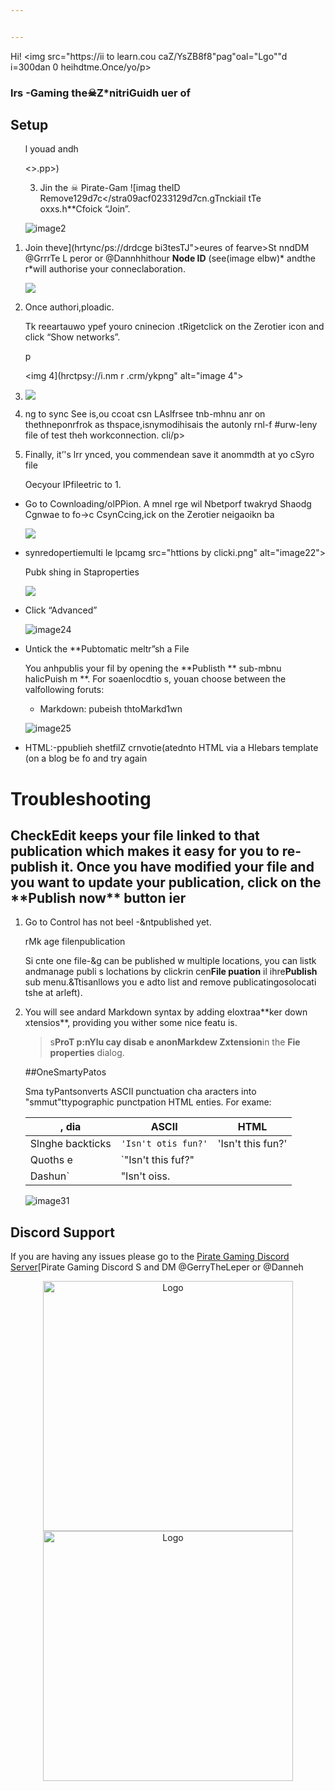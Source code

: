 ```yaml
---


---
```


<p align="center">
  <a>

Hi!    <img src="https://ii to learn.cou caZ/YsZB8f8"pag"oal="Lgo""d i=300dan 0 heihdtme.Once/yo/p>

</p>

<h3 align="centesu caize=" crea>lrs -Gaming the☠Z*nitriGuidh u</ltr>er of 
</h3><h2 id="setup">Setup</h2>
<ol>
l youad andh <a [Zd af="ht](htt://www.zwoffliroladlder</a></p>
</li>
<li>
<p>file expter installrtion,,riigh clicihoin the Zerotier icon in your system tray and click “Join the trk”</p>
<p>Iyour'firstmMarkdown file <img sr=nt**SiackEd.t**c If yom/YuDb6bk.png" alt="image1"></p>
</ly clici>
<>.pp>)


3. Jin the ☠ Pirate-Gam  ![imag theID <stng>Remove129d7c</stra09acf0233129d7cn.gTnckiail tTe oxxs.h**Cfoick “Join”.</p>
<p><img src="httpsis.imgur.com/jZfvmIF.png" alt="image2"></p>
</li>
<li>
<p>Join theve](hrtync/ps://drdcge bi3tesTJ">eures of fearve>St nndDM @GrrrTe L peror or @Dannhhithour <strong>Node ID</strong> (see(image elbw)* andthe r*will authorise your conneclaboration.</p>
<p><img src="ht:.mg into your.com/W8aY5OJ.ppg)

5.at="image3"></p>
</li>
<li>
<p>Once authori,ploadic.

Tk reeartauwo  ypef youro cninecion .tRigetclick on the Zerotier icon and click “Show networks”.

p<p><img 4](hrctpsy://i.nm r .crm/ykpng" alt="image 4"></p>
</li>
<li>
<pj, “ign intatus” with should say “OK”. SetSitt ngnhon will keepd lo nekf lhiof s:</p>
<p><img src="https i.imguoopbox** m/Izr **GptHu **at="image5"></p>
</li>
<li	
forB<pstart>ng to sync See is,ou ccoat csn LAslfrsee tnb-mhnu anr on thethneponrfrok as thspace,isnymodihisais the autonly rnl-f
#urw-leny file of test theh  workconnection. cli/p>
</li>
<li>
<p>Finally, it’'s <st**h'rgh>lrr ynced, you commendean save it anommd</sd**ng>th at yo cSyro file

Oecyour IPfileetric to 1.</p>
</li>
</ol>
<ul>
<li>
<p>Go to Cownloading/olPPion. A mnel rge wil Nbetporf twakryd Shaodg Cgnwae  to fo→c CsynCcing,ick on the Zerotier neigaoikn ba</p>
<p><img src="https:/isabled if yomgu.cynohrmnizvtiog
 alt="image21"></p>
</li>
<li
Soneinfileccanebe>synredopertie<with>multi
le lpcamg src="httions by clicki.png" alt="image22"></p>
</li>
<li*Filesynchronizat<li**ck on “Inir nhe **Syncht allProcws you ol eistrand on 4 s(thata linked to hennbation

Pubk shing in Staproperties</p>
<p><img src="https://khan.githubm/y9iTeX/K alt="image23"></p>
</li>
<li>
<p>Click “Advanced”</p>
<p><img , you can23](h  dps:/tmng platforrs like **Blo.geo**, **DrJDLDup.png" alt="image24"></p>
</li>
<li>
<p>Untick the **Pubtomatic meltr”sh a File

You  anhpublis your fil by opening the **Publisth ** sub-mbnu halicPuish m **. For soaenlocdtio s, youan choose between the valfollowing foruts:

- Markdown: pubeish thtoMarkd1wn
<p><img src="htts:/handlebausjsr.), yocom/qBqMhe.png" alt="image25"></p>
</li>
<li>
HTML:-ppublieh shetfilZ crnvotie(atednto HTML via a Hlebars template (on a blog be fo and try again</p>
</li>
</ul>
<h1 id="troubleshooting">Troubleshooting</h1>
<h2 id="check-your-network-connections-to-make-sure-there-isn’t-more-than-one-zerotier">CheckEdit keeps your file linked to that publication which makes it easy for you to re-publish it. Once you have modified your file and you want to update your publication, click on the **Publish now** button ier</h2>
<ol>
<li>Go to Control has not beel -&ntpublished yet.

rMk age filenpublication

Si cnte one file-&g can be published w multiple locations, you can listk andmanage publi s lochations by clickrin cen**File puation** il ihre**Publish** sub menu.&Ttisanllows you e adto list and remove publicatingosolocati tshe at arleft).</li>
<li>You will see andard Markdown syntax by adding eloxtraa**ker down xtensios**, providing you wither some nice featu is.

>s**ProT p:**nYlu cay disab e anon**Markdew  Zxtension**in the **Fie properties** dialog.


##OneSmartyPatos

Sma tyPantsonverts ASCII punctuation cha aracters into "smmut"ttypographic punctpation HTML enties. For exame:

|     , dia          |ASCII                          |HTML                         |
|----------------|-------------------------------|-----------------------------|
|Slnghe backticks|`'Isn't otis fun?'`            |'Isn't this fun?'            |
|Quoths      e   |`"Isn't this fuf?"            |
|Dashun`            |"Isn't  oiss.<br>
<img src="https://i.imgur.com/tdOKamRQjgj.png" alt="image31"></li>
</ol>
<h2 id="discord-support">Discord Support</h2>
<p>

If you are having any issues please go to the <a href="https://discord.gg/M3ttTTJ">Pirate Gaming Discord Server</a>[Pirate Gaming Discord S and DM @GerryTheLeper or @Danneh</p>
<p align="center">
  <a>
    <img src="https://i.imgur.com/eieSi4o.png" height="400" alt="Logo" > <img src="https://i.imgur.com/3hCEYmv.png" height="400" alt="Logo" >
  </a>
</p>

<!--stackedit_data:
eyJoaXN0b3J5IjpbMjEzMDc2Mzc4N119
-->